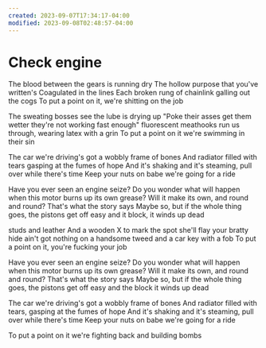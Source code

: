 ```yaml
---
created: 2023-09-07T17:34:17-04:00
modified: 2023-09-08T02:48:57-04:00
---
```


# Check engine

The blood between the gears is running dry
The hollow purpose that you've written's Coagulated in the lines
Each broken rung of chainlink galling out the cogs
To put a point on it, we're shitting on the job

The sweating bosses see the lube is drying up
"Poke their asses get them wetter they're not working fast enough"
fluorescent meathooks run us through, wearing latex with a grin
To put a point on it we're swimming in their sin

The car we're driving's got a wobbly frame of bones
And radiator filled with tears gasping at the fumes of hope
And it's shaking and it's steaming, pull over while there's time
Keep your nuts on babe we're going for a ride

Have you ever seen an engine seize?
Do you wonder what will happen when this motor burns up its own grease?
Will it make its own, and round and round?
That's what the story says
Maybe so, but if the whole thing goes, 
the pistons get off easy and it block, it winds up dead


studs and leather 
And a wooden X to mark the spot she'll flay your bratty hide
ain't got nothing on a handsome tweed and a car key with a fob
To put a point on it, you're fucking your job

Have you ever seen an engine seize?
Do you wonder what will happen when this motor burns up its own grease?
Will it make its own, and round and round?
That's what the story says
Maybe so, but if the whole thing goes, 
the pistons get off easy and the block it winds up dead

The car we're driving's got a wobbly frame of bones
And radiator filled with tears, gasping at the fumes of hope
And it's shaking and it's steaming, pull over while there's time
Keep your nuts on babe we're going for a ride



To put a point on it we're fighting back and building bombs
